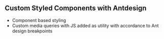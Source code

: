 ## Custom Styled Components with Antdesign

- Component based styling
- Custom media queries with JS added as utility with accordance to Ant design breakpoints
